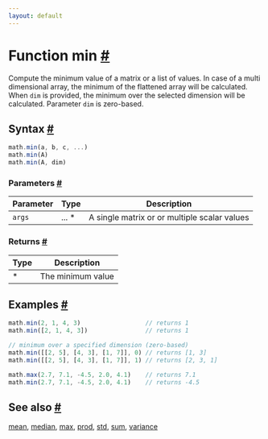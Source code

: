 ```yaml
---
layout: default
---
```


<!-- Note: This file is automatically generated from source code comments. Changes made in this file will be overridden. -->

<h1 id="function-min">Function min <a href="#function-min" title="Permalink">#</a></h1>

Compute the minimum value of a matrix or a  list of values.
In case of a multi dimensional array, the minimum of the flattened array
will be calculated. When `dim` is provided, the minimum over the selected
dimension will be calculated. Parameter `dim` is zero-based.


<h2 id="syntax">Syntax <a href="#syntax" title="Permalink">#</a></h2>

```js
math.min(a, b, c, ...)
math.min(A)
math.min(A, dim)
```

<h3 id="parameters">Parameters <a href="#parameters" title="Permalink">#</a></h3>

Parameter | Type | Description
--------- | ---- | -----------
`args` | ... * | A single matrix or or multiple scalar values

<h3 id="returns">Returns <a href="#returns" title="Permalink">#</a></h3>

Type | Description
---- | -----------
* | The minimum value


<h2 id="examples">Examples <a href="#examples" title="Permalink">#</a></h2>

```js
math.min(2, 1, 4, 3)                  // returns 1
math.min([2, 1, 4, 3])                // returns 1

// minimum over a specified dimension (zero-based)
math.min([[2, 5], [4, 3], [1, 7]], 0) // returns [1, 3]
math.min([[2, 5], [4, 3], [1, 7]], 1) // returns [2, 3, 1]

math.max(2.7, 7.1, -4.5, 2.0, 4.1)    // returns 7.1
math.min(2.7, 7.1, -4.5, 2.0, 4.1)    // returns -4.5
```


<h2 id="see-also">See also <a href="#see-also" title="Permalink">#</a></h2>

[mean](mean.html),
[median](median.html),
[max](max.html),
[prod](prod.html),
[std](std.html),
[sum](sum.html),
[variance](variance.html)
